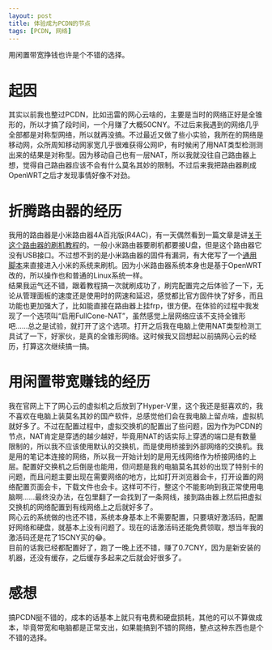 ```yaml
---
layout: post
title: 体验成为PCDN的节点
tags: [PCDN, 网络]
---
```


  用闲置带宽挣钱也许是个不错的选择。<!--more-->    

# 起因
  其实以前我也整过PCDN，比如迅雷的网心云啥的，主要是当时的网络正好是全锥形的，所以才搞了段时间，一个月赚了大概50CNY。不过后来我遇到的网络几乎全部都是对称型网络，所以就再没搞。不过最近又做了些小实验，我所在的网络是移动网，众所周知移动网家宽几乎很难获得公网IP，有时候闲了用NAT类型检测测出来的结果是对称型。因为移动自己也有一层NAT，所以我就没往自己路由器上想，觉得自己路由器应该不会有什么莫名其妙的限制。不过后来我把路由器刷成OpenWRT之后才发现事情好像不对劲。

# 折腾路由器的经历
  我用的路由器是小米路由器4A百兆版(R4AC)，有一天偶然看到一篇文章是讲[关于这个路由器的刷机教程](https://www.yeliulee.com/archives/149.html)的。一般小米路由器要刷机都要接U盘，但是这个路由器它没有USB接口。不过想不到的是小米路由器的固件有漏洞，有大佬写了一个[通用脚本](https://github.com/acecilia/OpenWRTInvasion)来直接进入小米的系统来刷机。因为小米路由器系统本身也是基于OpenWRT改的，所以操作也和普通的Linux系统一样。   
  结果我运气还不错，跟着教程搞一次就刷成功了，刷完配置完之后体验了一下，无论从管理面板的速度还是使用时的网速和延迟，感觉都比官方固件快了好多，而且功能也更加强大了，比如能直接在路由器上挂frp，很方便。在体验的过程中我发现了一个选项叫“启用FullCone-NAT”，虽然感觉上层网络应该不支持全锥形吧……总之是试验，就打开了这个选项。打开之后我在电脑上使用NAT类型检测工具试了一下，好家伙，是真的全锥形网络。这时候我又回想起以前搞网心云的经历，打算这次继续搞一搞。

# 用闲置带宽赚钱的经历
  我在官网上下了网心云的虚拟机之后放到了Hyper-V里，这个我还是挺喜欢的，我不喜欢在电脑上装莫名其妙的国产软件，总感觉他们会在我电脑上留点啥，虚拟机就好多了。不过在配置过程中，虚拟交换机的配置出了些问题，因为作为PCDN的节点，NAT肯定是穿透的越少越好，毕竟用NAT的话实际上穿透的端口是有数量限制的，所以我不应该使用默认的交换机，而是使用桥接到外部网络的交换机。我是用的笔记本连接的网络，所以我一开始计划的是用无线网络作为桥接网络的上层。配置好交换机之后倒是也能用，但问题是我的电脑莫名其妙的出现了特别卡的问题，而且问题主要出现在需要网络的地方，比如打开浏览器会卡，打开设置的网络配置页面会卡，下载文件也会卡。这样可不行，整这个不能影响到我正常使用电脑啊……最终没办法，在包里翻了一会找到了一条网线，接到路由器上然后把虚拟交换机的网络配置到有线网络上之后就好多了。   
  网心云的系统做的也还不错，系统本身基本上不需要配置，只要填好激活码，配置好网络和硬盘，就基本上没有问题了。现在的话激活码还能免费领取，想当年我的激活码还是花了15CNY买的😂。   
  目前的话我已经都配置好了，跑了一晚上还不错，赚了0.7CNY，因为是新安装的机器，还没有缓存，之后缓存多起来之后就会好很多了。

# 感想
  搞PCDN挺不错的，成本的话基本上就只有电费和硬盘损耗，其他的可以不算做成本，毕竟带宽和电脑都是正常支出，如果能搞到不错的网络，整点这种东西也是个不错的选择。
